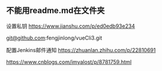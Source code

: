 <!-- ---
home: true
heroImage: /hero.png
actionText: 快速上手 →
actionLink: /zh/guide/
features:
- title: 简洁至上
  details: 以 Markdown 为中心的项目结构，以最少的配置帮助你专注于写作。
- title: Vue驱动
  details: 享受 Vue + webpack 的开发体验，在 Markdown 中使用 Vue 组件，同时可以使用 Vue 来开发自定义主题。
- title: 高性能
  details: VuePress 为每个页面预渲染生成静态的 HTML，同时在页面被加载的时候，将作为 SPA 运行。
footer: MIT Licensed | Copyright © 2018-present Evan You
--- -->

## 不能用readme.md在文件夹



设置私钥 
https://www.jianshu.com/p/ed0edb93e234

git@github.com:fengjinlong/vueCli3.git

配置Jenkins邮件通知
https://zhuanlan.zhihu.com/p/22810691

https://www.cnblogs.com/imyalost/p/8781759.html